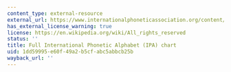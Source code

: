 ```yaml
---
content_type: external-resource
external_url: https://www.internationalphoneticassociation.org/content/full-ipa-chart
has_external_license_warning: true
license: https://en.wikipedia.org/wiki/All_rights_reserved
status: ''
title: Full International Phonetic Alphabet (IPA) chart
uid: 1dd59995-e60f-49a2-b5cf-abc5abbcb25b
wayback_url: ''
---
```

